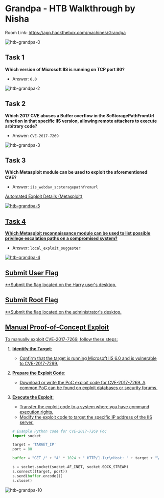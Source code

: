 
# Grandpa - HTB Walkthrough by Nisha

Room Link: <a href="https://app.hackthebox.com/machines/Grandpa">https://app.hackthebox.com/machines/Grandpa</a>

![htb-grandpa-0](https://github.com/user-attachments/assets/ac7ff942-2ad4-402b-8b10-534029dc235b)

## Task 1
**Which version of Microsoft IIS is running on TCP port 80?**
- Answer: `6.0`


![htb-grandpa-2](https://github.com/user-attachments/assets/f3b70680-bc31-4785-bdc4-71a9792c3ad2)

## Task 2
**Which 2017 CVE abuses a Buffer overflow in the ScStoragePathFromUrl function in that specific IIS version, allowing remote attackers to execute arbitrary code?**
- Answer: `CVE-2017-7269`

![htb-grandpa-3](https://github.com/user-attachments/assets/45d1a7a0-53d3-4594-a100-93e587cbe8dd)

## Task 3
**Which Metasploit module can be used to exploit the aforementioned CVE?**
- Answer: `iis_webdav_scstoragepathfromurl`

<a href="https://www.rapid7.com/db/modules/exploit/windows/iis/iis_webdav_scstoragepathfromurl/"> Automated Exploit Details (Metasploit)

![htb-grandpa-5](https://github.com/user-attachments/assets/8e8caabc-d689-450b-b4b7-a63bda26b84e)


## Task 4
**Which Metasploit reconnaissance module can be used to list possible privilege escalation paths on a compromised system?**
- Answer: `local_exploit_suggester`

![htb-grandpa-4](https://github.com/user-attachments/assets/c9da8e08-d1dc-4c74-b1de-02a5838d0ce3)

## Submit User Flag
**Submit the flag located on the Harry user's desktop.

## Submit Root Flag
**Submit the flag located on the administrator's desktop.




## Manual Proof-of-Concept Exploit

To manually exploit CVE-2017-7269, follow these steps:

1. **Identify the Target**:
   - Confirm that the target is running Microsoft IIS 6.0 and is vulnerable to CVE-2017-7269.

2. **Prepare the Exploit Code**:
   - Download or write the PoC exploit code for CVE-2017-7269. A common PoC can be found on exploit databases or security forums.

3. **Execute the Exploit**:
   - Transfer the exploit code to a system where you have command execution rights.
   - Modify the exploit code to target the specific IP address of the IIS server.

   ```python
   # Example Python code for CVE-2017-7269 PoC
   import socket

   target = 'TARGET_IP'
   port = 80

   buffer = "GET /" + "A" * 1024 + " HTTP/1.1\r\nHost: " + target + "\r\n\r\n"

   s = socket.socket(socket.AF_INET, socket.SOCK_STREAM)
   s.connect((target, port))
   s.send(buffer.encode())
   s.close()


![htb-grandpa-10](https://github.com/user-attachments/assets/7a92642f-0559-4289-8148-6035adc12ed3)


